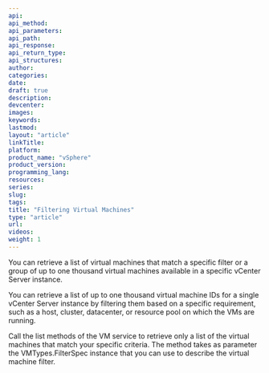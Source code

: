 ```yaml
---
api:
api_method:
api_parameters:
api_path:
api_response:
api_return_type:
api_structures:
author:
categories:
date:
draft: true
description:
devcenter:
images:
keywords:
lastmod:
layout: "article"
linkTitle:
platform:
product_name: "vSphere"
product_version:
programming_lang:
resources:
series:
slug:
tags:
title: "Filtering Virtual Machines"
type: "article"
url:
videos:
weight: 1
---
```

You can retrieve a list of virtual machines that match a specific filter or a group of up to one thousand virtual machines available in a specific vCenter Server instance.

You can retrieve a list of up to one thousand virtual machine IDs for a single vCenter Server instance by filtering them based on a specific requirement, such as a host, cluster, datacenter, or resource pool on which the VMs are running.

Call the list methods of the VM service to retrieve only a list of the virtual machines that match your specific criteria. The method takes as parameter the VMTypes.FilterSpec instance that you can use to describe the virtual machine filter.
